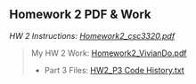 ## Homework 2 PDF & Work

*HW 2 Instructions: [Homework2_csc3320.pdf](https://github.com/odnaiviv/CSC3320/blob/main/Homeworks/Homework%202/Homework2_csc3320.pdf)*

>My HW 2 Work: [Homework2_VivianDo.pdf](https://github.com/odnaiviv/CSC3320/blob/main/Homeworks/Homework%202/Homework2_VivianDo.pdf)
>* Part 3 Files: [HW2_P3 Code History.txt](https://github.com/odnaiviv/CSC3320/blob/main/Homeworks/Homework%202/HW2_P3%20Code%20History.txt)
